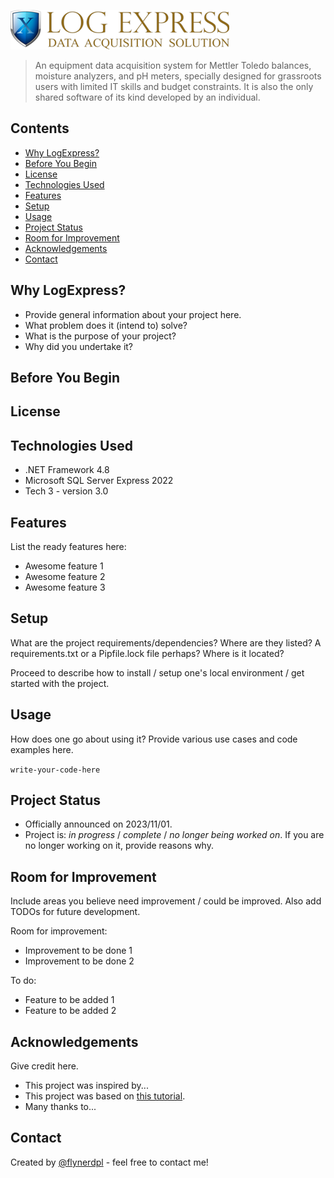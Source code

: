 ![LogExpress logo](./90_image/lx_logo.png)
> An equipment data acquisition system for Mettler Toledo balances, moisture analyzers, and pH meters, specially designed for grassroots users with limited IT skills and budget constraints. It is also the only shared software of its kind developed by an individual.
<!-- Live demo [_here_](https://www.example.com).--> 
<!-- If you have the project hosted somewhere, include the link here. -->

## Contents
* [Why LogExpress?](#why-logexpress)
* [Before You Begin](#before-you-begin)
* [License](#license)
* [Technologies Used](#technologies-used)
* [Features](#features)
* [Setup](#setup)
* [Usage](#usage)
* [Project Status](#project-status)
* [Room for Improvement](#room-for-improvement)
* [Acknowledgements](#acknowledgements)
* [Contact](#contact)
<!--* [Screenshots](#screenshots) -->


## Why LogExpress?
- Provide general information about your project here.
- What problem does it (intend to) solve?
- What is the purpose of your project?
- Why did you undertake it?
<!-- You don't have to answer all the questions - just the ones relevant to your project. -->

## Before You Begin
<!-- some important things before begining -->

## License
<!-- This project is open source and available under the [... License](). -->

## Technologies Used
- .NET Framework 4.8
- Microsoft SQL Server Express 2022
- Tech 3 - version 3.0


## Features
List the ready features here:
- Awesome feature 1
- Awesome feature 2
- Awesome feature 3


<!--## Screenshots -->
<!--![Example screenshot](./z_image/LX_LOGO_Small.png) -->
<!-- If you have screenshots you'd like to share, include them here. -->


## Setup
What are the project requirements/dependencies? Where are they listed? A requirements.txt or a Pipfile.lock file perhaps? Where is it located?

Proceed to describe how to install / setup one's local environment / get started with the project.


## Usage
How does one go about using it?
Provide various use cases and code examples here.

`write-your-code-here`


## Project Status
- Officially announced on 2023/11/01.
- Project is: _in progress_ / _complete_ / _no longer being worked on_. If you are no longer working on it, provide reasons why.


## Room for Improvement
Include areas you believe need improvement / could be improved. Also add TODOs for future development.

Room for improvement:
- Improvement to be done 1
- Improvement to be done 2

To do:
- Feature to be added 1
- Feature to be added 2


## Acknowledgements
Give credit here.
- This project was inspired by...
- This project was based on [this tutorial](https://www.example.com).
- Many thanks to...


## Contact
Created by [@flynerdpl](https://www.flynerd.pl/) - feel free to contact me!

<!-- Optional -->


<!-- You don't have to include all sections - just the one's relevant to your project -->
